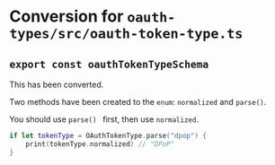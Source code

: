 # Conversion for `oauth-types/src/oauth-token-type.ts`

## `export const oauthTokenTypeSchema`

This has been converted.

Two methods have been created to the `enum`: `normalized` and `parse()`.

You should use `parse() ` first, then use `normalized`.

```swift
if let tokenType = OAuthTokenType.parse("dpop") {
    print(tokenType.normalized) // "DPoP"
}
```

